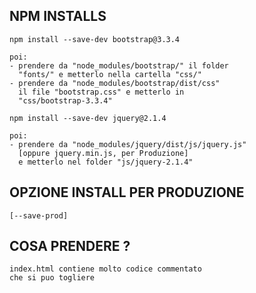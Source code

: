 ## NPM INSTALLS ##

	npm install --save-dev bootstrap@3.3.4

	poi: 
	- prendere da "node_modules/bootstrap/" il folder 
	  "fonts/" e metterlo nella cartella "css/"
	- prendere da "node_modules/bootstrap/dist/css"
	  il file "bootstrap.css" e metterlo in
	  "css/bootstrap-3.3.4"
	
	npm install --save-dev jquery@2.1.4
	
	poi:
	- prendere da "node_modules/jquery/dist/js/jquery.js"
	  [oppure jquery.min.js, per Produzione]
	  e metterlo nel folder "js/jquery-2.1.4"
	
## OPZIONE INSTALL PER PRODUZIONE ##
	
	[--save-prod]

## COSA PRENDERE ? ##

	index.html contiene molto codice commentato
	che si puo togliere
